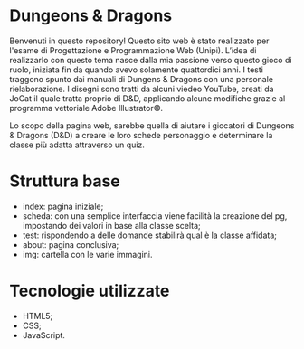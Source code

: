 # Dungeons & Dragons
Benvenuti in questo repository! Questo sito web è stato realizzato per l'esame di Progettazione e Programmazione Web (Unipi).
L’idea di realizzarlo con questo tema nasce dalla mia passione verso questo gioco di ruolo, iniziata fin da quando avevo solamente quattordici anni.
I testi traggono spunto dai manuali di Dungens & Dragons con una personale rielaborazione.
I disegni sono tratti da alcuni viedeo YouTube, creati da JoCat il quale tratta proprio di D&D, applicando alcune modifiche grazie al programma vettoriale Adobe Illustrator©.

Lo scopo della pagina web, sarebbe quella di aiutare i giocatori di Dungeons & Dragons (D&D) a creare le loro schede personaggio e determinare la classe più adatta attraverso un quiz.

# Struttura base
- index: pagina iniziale;
- scheda: con una semplice interfaccia viene facilità la creazione del pg, impostando dei valori in base alla classe scelta;
- test: rispondendo a delle domande stabilirà qual è la classe affidata;
- about: pagina conclusiva;
- img: cartella con le varie immagini.

# Tecnologie utilizzate
- HTML5;
- CSS;
- JavaScript.
